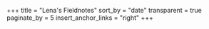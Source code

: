 +++
title = "Lena's Fieldnotes"
sort_by = "date"
transparent = true
paginate_by = 5
insert_anchor_links = "right"
+++
